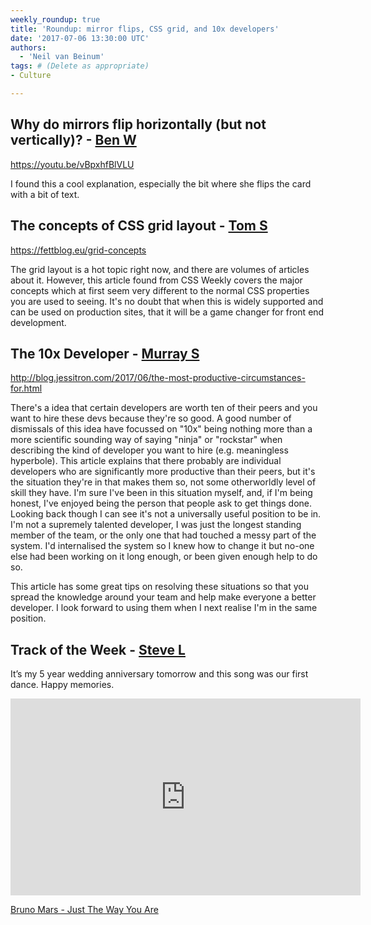 ```yaml
---
weekly_roundup: true
title: 'Roundup: mirror flips, CSS grid, and 10x developers'
date: '2017-07-06 13:30:00 UTC'
authors:
  - 'Neil van Beinum'
tags: # (Delete as appropriate)
- Culture

---
```


## Why do mirrors flip horizontally (but not vertically)? - [Ben W](/people#ben-wong)

https://youtu.be/vBpxhfBlVLU

I found this a cool explanation, especially the bit where she flips the card with a bit of text.

## The concepts of CSS grid layout - [Tom S](/people/#tom-sabin)

https://fettblog.eu/grid-concepts

The grid layout is a hot topic right now, and there are volumes of articles about it. However, this article found from CSS Weekly covers the major concepts which at first seem very different to the normal CSS properties you are used to seeing. It's no doubt that when this is widely supported and can be used on production sites, that it will be a game changer for front end development.

## The 10x Developer - [Murray S](/people#murray-steele)

http://blog.jessitron.com/2017/06/the-most-productive-circumstances-for.html

There's a idea that certain developers are worth ten of their peers and
you want to hire these devs because they're so good.  A good number of
dismissals of this idea have focussed on "10x" being nothing more than
a more scientific sounding way of saying "ninja" or "rockstar" when 
describing the kind of developer you want to hire (e.g. meaningless 
hyperbole).  This article explains that there probably are individual 
developers who are significantly more productive than their peers, but 
it's the situation they're in that makes them so, not some otherworldly 
level of skill they have.  I'm sure I've been in this situation myself, 
and, if I'm being honest, I've enjoyed being the person that people ask 
to get things done.  Looking back though I can see it's not a universally
useful position to be in.  I'm not a supremely talented developer, I was
just the longest standing member of the team, or the only one that had 
touched a messy part of the system.  I'd internalised the system so I 
knew how to change it but no-one else had been working on it long enough, 
or been given enough help to do so.

This article has some great tips on resolving these situations so that you 
spread the knowledge around your team and help make everyone a better 
developer.  I look forward to using them when I next realise I'm in the
same position.

## Track of the Week - [Steve L](/people#steve-lennon)

It’s my 5 year wedding anniversary tomorrow and this song was our first dance. Happy memories.

<iframe width="560" height="315" src="https://www.youtube.com/embed/LjhCEhWiKXk" frameborder="0" allowfullscreen></iframe>

[Bruno Mars - Just The Way You Are](https://www.youtube.com/watch?v=LjhCEhWiKXk)
